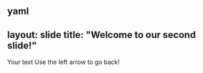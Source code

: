 yaml
---
layout: slide
title: "Welcome to our second slide!"
---
Your text
Use the left arrow to go back!
    
